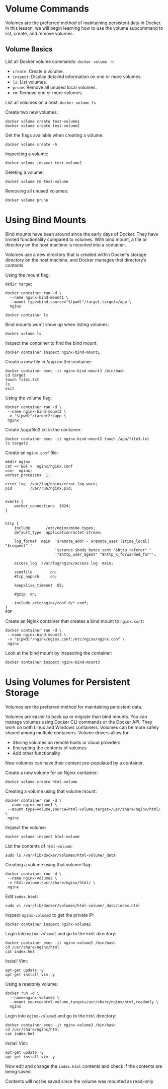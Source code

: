 # Volume Commands

Volumes are the preferred method of maintaining persistent data in Docker. In this lesson, we will begin learning how to use the volume subcommand to list, create, and remove volumes.

## Volume Basics

List all Docker volume commands:
```docker volume -h```

* `create`: Create a volume.
* `inspect`: Display detailed information on one or more volumes.
* `ls`: List volumes.
* `prune`: Remove all unused local volumes.
* `rm`: Remove one or more volumes.

List all volumes on a host:
```docker volume ls```

Create two new volumes:

```
docker volume create test-volume1
docker volume create test-volume2
```

Get the flags available when creating a volume:

```
docker volume create -h
```

Inspecting a volume:
```
docker volume inspect test-volume1
```

Deleting a volume:
```
docker volume rm test-volume
```

Removing all unused volumes:
```
docker volume prune
```


# Using Bind Mounts
Bind mounts have been around since the early days of Docker. They have limited functionality compared to volumes. With bind mount, a file or directory on the host machine is mounted into a container.

Volumes use a new directory that is created within Docker’s storage directory on the host machine, and Docker manages that directory’s contents.

Using the mount flag:
```
mkdir target

docker container run -d \
  --name nginx-bind-mount1 \
  --mount type=bind,source="$(pwd)"/target,target=/app \
  nginx
```

```
docker container ls
```

Bind mounts won't show up when listing volumes:
```
docker volume ls
```

Inspect the container to find the bind mount:
```
docker container inspect nginx-bind-mount1
```

Create a new file in /app on the container:
```
docker container exec -it nginx-bind-mount1 /bin/bash
cd target
touch file1.txt
ls
exit
```

Using the volume flag:
```
docker container run -d \
 --name nginx-bind-mount2 \
 -v "$(pwd)"/target2:/app \
 nginx
```

Create /app/file3.txt in the container:
```
docker container exec -it nginx-bind-mount2 touch /app/file3.txt
ls target2
```

Create an `nginx.conf` file:

```
mkdir nginx
cat << EOF >  nginx/nginx.conf
user  nginx;
worker_processes  1;

error_log  /var/log/nginx/error.log warn;
pid        /var/run/nginx.pid;


events {
    worker_connections  1024;
}


http {
    include       /etc/nginx/mime.types;
    default_type  application/octet-stream;

    log_format  main  '$remote_addr - $remote_user [$time_local] "$request" '
                      '$status $body_bytes_sent "$http_referer" '
                      '"$http_user_agent" "$http_x_forwarded_for"';

    access_log  /var/log/nginx/access.log  main;

    sendfile        on;
    #tcp_nopush     on;

    keepalive_timeout  65;

    #gzip  on;

    include /etc/nginx/conf.d/*.conf;
}
EOF
```

Create an Nginx container that creates a bind mount to `nginx.conf`:

```
docker container run -d \
 --name nginx-bind-mount3 \
 -v "$(pwd)"/nginx/nginx.conf:/etc/nginx/nginx.conf \
 nginx
```

Look at the bind mount by inspecting the container:
```
docker container inspect nginx-bind-mount3
```


# Using Volumes for Persistent Storage
Volumes are the preferred method for maintaining persistent data.

Volumes are easier to back up or migrate than bind mounts. You can manage volumes using Docker CLI commands or the Docker API. They work on both Linux and Windows containers. Volumes can be more safely shared among multiple containers. Volume drivers allow for:

* Storing volumes on remote hosts or cloud providers
* Encrypting the contents of volumes
* Add other functionality

New volumes can have their content pre-populated by a container.

Create a new volume for an Nginx container:
```
docker volume create html-volume
```

Creating a volume using that volume mount:
```
docker container run -d \
 --name nginx-volume1 \
 --mount type=volume,source=html-volume,target=/usr/share/nginx/html/ \
 nginx
 ```

Inspect the volume:
```
docker volume inspect html-volume
```

List the contents of `html-volume`:
```
sudo ls /var/lib/docker/volumes/html-volume/_data
```

Creating a volume using that volume flag:
```
docker container run -d \
 --name nginx-volume2 \
 -v html-volume:/usr/share/nginx/html/ \
 nginx
```

Edit `index.html`:
```
sudo vi /var/lib/docker/volumes/html-volume/_data/index.html
```

Inspect `nginx-volume2` to get the private IP:
```
docker container inspect nginx-volume2
```

Login into `nginx-volume1` and go to the `html` directory:
```
docker container exec -it nginx-volume1 /bin/bash
cd /usr/share/nginx/html
cat index.hml
```

Install Vim:
```
apt-get update -y
apt-get install vim -y
```

Using a readonly volume:
```
docker run -d \
  --name=nginx-volume3 \
  --mount source=html-volume,target=/usr/share/nginx/html,readonly \
  nginx
```

Login into `nginx-volume3` and go to the `html` directory:
```
docker container exec -it nginx-volume3 /bin/bash
cd /usr/share/nginx/html
cat index.hml
```

Install Vim:
```
apt-get update -y
apt-get install vim -y
```
Now edit and change the `index.html` contents and check if the contents are being saved. 

Contents will not be saved since the volume was mounted as read-only